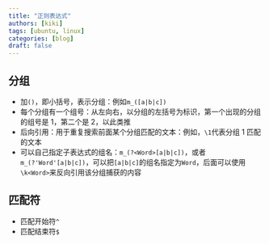 ```yaml
---
title: "正则表达式"
authors: [kiki]
tags: [ubuntu, linux]
categories: [blog]
draft: false
---
```


## 分组

- 加`()`，即小括号，表示分组：例如`m_([a|b|c])`
- 每个分组有一个组号：从左向右，以分组的左括号为标识，第一个出现的分组的组号是 1，第二个是 2，以此类推
- 后向引用：用于重复搜索前面某个分组匹配的文本：例如，`\1`代表分组 1 匹配的文本
- 可以自己指定子表达式的组名：`m_(?<Word>[a|b|c])`，或者`m_(?'Word'[a|b|c])`，可以把`[a|b|c]`的组名指定为`Word`，后面可以使用`\k<Word>`来反向引用该分组捕获的内容

## 匹配符

- 匹配开始符`^`
- 匹配结束符`$`
